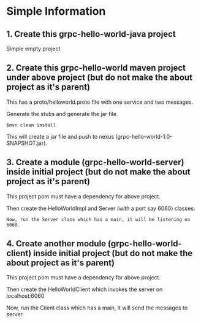 # Simple Information

## 1. Create this grpc-hello-world-java project

Simple empty project

## 2. Create this grpc-hello-world maven project under above project (but do not make the about project as it's parent)

This has a proto/helloworld.proto file with one service and two messages.

Generate the stubs and generate the jar file.

    $mvn clean install

This will create a jar file and push to nexus (grpc-hello-world-1.0-SNAPSHOT.jar).

## 3. Create a module (grpc-hello-world-server) inside initial project (but do not make the about project as it's parent)

This project pom must have a dependency for above project.

Then create the HelloWorldImpl and Server (with a port say 6060) classes.

    Now, run the Server class which has a main, it will be listening on 6060.

## 4. Create another module (grpc-hello-world-client) inside initial project (but do not make the about project as it's parent)

This project pom must have a dependency for above project.

Then create the HelloWorldClient which invokes the server on localhost:6060

   Now, run the Client class which has a main, it will send the messages to server.